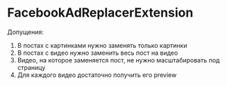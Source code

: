 # FacebookAdReplacerExtension

Допущения:

1. В постах с картинками нужно заменять только картинки
2. В постах с видео нужно заменить весь пост на видео
3. Видео, на которое заменяется пост, не нужно масштабировать под страницу
4. Для каждого видео достаточно получить его preview
